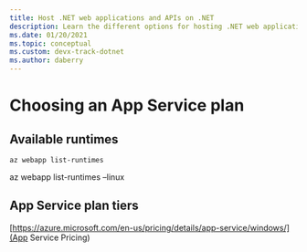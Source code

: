```yaml
---
title: Host .NET web applications and APIs on .NET
description: Learn the different options for hosting .NET web applications and APIs on Azure and when you should use each option
ms.date: 01/20/2021
ms.topic: conceptual
ms.custom: devx-track-dotnet
ms.author: daberry
---
```


# Choosing an App Service plan

## Available runtimes

```azurecli
az webapp list-runtimes
```

az webapp list-runtimes –linux

## App Service plan tiers

[https://azure.microsoft.com/en-us/pricing/details/app-service/windows/](App Service Pricing)
